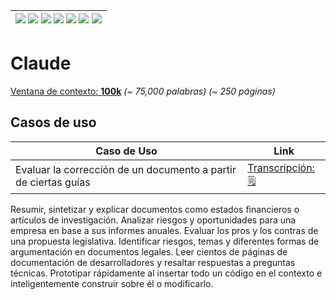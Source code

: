 <div align=right>

|[![](https://img.shields.io/badge/-Inicio-FFF?style=flat&logo=Emlakjet&logoColor=black)](/README.md) [![](https://img.shields.io/badge/-Introducción-FFF?style=flat)](/documentos/intro.md) [![](https://img.shields.io/badge/-Panorámica-FFF?style=flat)](/documentos/panorámica.md) [![](https://img.shields.io/badge/-Prompts-FFF?style=flat)](/documentos/prompts/README.md) [![](https://img.shields.io/badge/-Ingeniería_de_prompts-FFF?style=flat)](/documentos/ingenieriaDePrompts/README.md) [![](https://img.shields.io/badge/-Patrones-FFF?style=flat)](/documentos/ingenieriaDePrompts/patrones/README.md) [![](https://img.shields.io/badge/-casos_de_uso-FFF?style=flat)](/documentos/casosDeUso/README.md)|
|-|

</div>

# Claude

[Ventana de contexto: **100k**](https://www.anthropic.com/index/100k-context-windows) *(~ 75,000 palabras) (~ 250 páginas)*

## Casos de uso

|Caso de Uso|Link
|-|-|
Evaluar la corrección de un documento a partir de ciertas guías|[Transcripción:🗒️](https://claude.ai/chat/5f146ff5-8408-4f7a-9cea-a94c39d49bcd)
Resumir, sintetizar y explicar documentos como estados financieros o artículos de investigación.
Analizar riesgos y oportunidades para una empresa en base a sus informes anuales.
Evaluar los pros y los contras de una propuesta legislativa.
Identificar riesgos, temas y diferentes formas de argumentación en documentos legales.
Leer cientos de páginas de documentación de desarrolladores y resaltar respuestas a preguntas técnicas.
Prototipar rápidamente al insertar todo un código en el contexto e inteligentemente construir sobre él o modificarlo.